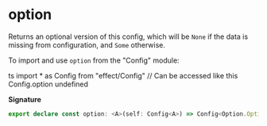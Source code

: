# option

Returns an optional version of this config, which will be `None` if the
data is missing from configuration, and `Some` otherwise.

To import and use `option` from the "Config" module:

ts
import \* as Config from "effect/Config"
// Can be accessed like this
Config.option
undefined

**Signature**

```ts
export declare const option: <A>(self: Config<A>) => Config<Option.Option<A>>
```
